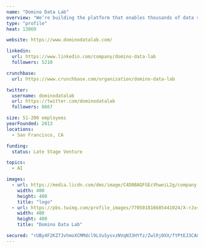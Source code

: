 ```yaml
---
name: "Domino Data Lab"
overview: "We’re building the platform that enables thousands of data scientists to develop better medicines, grow more productive crops, build better cars, or simply recommend the best song to play next."
type: "profile"
heat: 13869

website: https://www.dominodatalab.com/

linkedin:
  url: https://www.linkedin.com/company/domino-data-lab
  followers: 5210

crunchbase:
  url: https://www.crunchbase.com/organization/domino-data-lab

twitter:
  username: dominodatalab
  url: https://twitter.com/dominodatalab
  followers: 8667

size: 51-200 employees
yearFounded: 2013
locations:
  - San Francisco, CA

funding:
  status: Late Stage Venture

topics:
  - AI

images:
  - url: https://media.licdn.com/dms/image/C4D0BAQFGEcVhweiL2g/company-logo_400_400/0?e=1582761600&v=beta&t=BoJzxL95Zb_-mp41Fm1QNqwUhCeDK5DbtSHVuZzmktw
    width: 400
    height: 400
    title: "logo"
  - url: https://pbs.twimg.com/profile_images/770501816685441024/X-rJxsyj_400x400.jpg
    width: 400
    height: 400
    title: "Domino Data Lab"

secured: "rUBy4F2KZ7JvhmoXCMMdcl9LVuSysvzNVqN33HYfz/ZwlRj0XX/fYPtEJ3CAOfVbnHT35a0iUXMrfW+3Cs6akZcD7pZb+8dzy2Iba4qCuyQV9X4HU+vrSO5YDRWbsp5Tm4GnFldfm7pdWd5q5WoeNnT753svurxbLaivxmsu4oMXgPI/dQayV+LqbI54eQ9zLAIcSP5xFpwv3gqC5xz2ajmVYANCxhjj5Akc2+YZWK/fYYSHji8rgN/UuR1ALjDpFehG8AF4uuXAR8N2u1dOqA==;kV0QZVNHTy1dGsfgWvDqwQ=="
---
```


